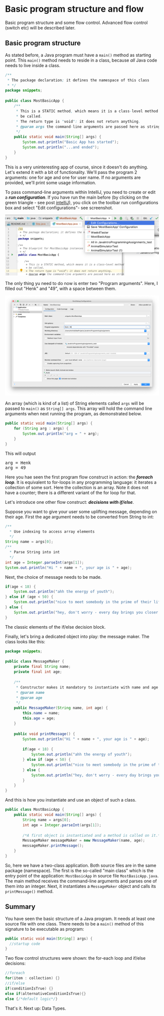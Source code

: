 # Basic program structure and flow

Basic program structure and some flow control. 
Advanced flow control (switch etc) will be described later.

## Basic program structure

As stated before, a Java program must have a `main()` method as starting point. 
This `main()` method needs to reside in a class, because _all_ Java code needs to live inside a class.

```java
/**
 * The package declaration; it defines the namespace of this class
 * */
package snippets;

public class MostBasicApp {
    /**
     * This is a STATIC method, which means it is a class-level method and needs no object/instance to
     * be called.
     * The return type is "void": it does not return anything.
     * @param args the command-line arguments are passed here as string array
     */
    public static void main(String[] args) {
        System.out.println("Basic App has started");
        System.out.println("...and ended");
    }
}
```

This is a very uninteresting app of course, since it doesn't do anything. Let's extend it with a bit 
of functionality. We'll pass the program 2 arguments: one for age and one for user name. If no 
arguments are provided, we'll print some usage information.

To pass command-line arguments within IntelliJ, you need to create or edit a **_run configuration_**.
If you have run the main before (by clicking on the green triangle - see post [intelliJ](/getting_started/intellij.md)), you 
click on the toolbar run configurations box and select "Edit configurations"- see screenshot.

![edit_run_configuration_1.png](figures/edit_run_configuration_1.png)

The only thing yu need to do now is enter two "Program arguments". Here, I filled out "Henk" and "49", with a space between them.

![edit_run_configuration_2.png](figures/edit_run_configuration_2.png)

An array (which is kind of a list) of String elements called `args` will be passed to `main()` as `String[] args`. This array will hold the command line arguments when next running the program, as demonstrated below.

```java
public static void main(String[] args) {
    for (String arg : args) {
        System.out.println("arg = " + arg);
    }
}
```

This will output 

<pre class="console_out">
arg = Henk
arg = 49
</pre>

Here you hae seen the first program flow construct in action: the **_foreach loop_**. It is equivalent to for-loops in any programming language: it iterates a collection of some sort. Here the collection is an array. Note it does not have a counter; there is a different variant of the for loop for that.

Let's introduce one other flow construct: **_decisions with if/else_**.

Suppose you want to give your user some uplifting message, depending on their age. First the age argument needs to be converted from String to int:

```java
/**
  * Use indexing to access array elements
  */
String name = args[0];
/**
  * Parse String into int
  */
int age = Integer.parseInt(args[1]);
System.out.println("Hi " + name + ", your age is " + age);
```

Next, the choice of message needs to be made.

```java
if(age < 18) {
    System.out.println("ahh the energy of youth");
} else if (age < 50) {
    System.out.println("nice to meet somebody in the prime of their life!");
} else {
    System.out.println("hey, don't worry - every day brings you closer to retirement");
}
```

The classic elements of the if/else decision block.

Finally, let's bring a dedicated object into play: the message maker. The class looks like this:

```java
package snippets;

public class MessageMaker {
    private final String name;
    private final int age;

    /**
     * Constructor makes it mandatory to instantiate with name and age arguments.
     * @param name
     * @param age
     */
    public MessageMaker(String name, int age) {
        this.name = name;
        this.age = age;
    }

    public void printMessage() {
        System.out.println("Hi " + name + ", your age is " + age);

        if(age < 18) {
            System.out.println("ahh the energy of youth");
        } else if (age < 50) {
            System.out.println("nice to meet somebody in the prime of their life!");
        } else {
            System.out.println("hey, don't worry - every day brings you closer to retirement");
        }
    }
}
```

And this is how you instantiate and use an object of such a class.


```java
public class MostBasicApp {
    public static void main(String[] args) {
        String name = args[0];
        int age = Integer.parseInt(args[1]);

        /*A first object is instantiated and a method is called on it.*/
        MessageMaker messageMaker = new MessageMaker(name, age);
        messageMaker.printMessage();
    }
}
```

So, here we have a two-class application. Both source files are in the same package (namespace). The first is the so-called "main class" which is the entry point of the application: `MostBasicApp` in source file `MostBasicApp.java`. The main method receives the command-line arguments and parses one of them into an integer. Next, it instantiates a `MessageMaker` object and calls its `printMessage()` method.

## Summary

You have seen the basic structure of a Java program. It needs at least one source file with one class. There needs to be a `main()` method of this signature to be executable as program:

```java
public static void main(String[] args) {
  //startup code
}
```

Two flow control structures were shown: the for-each loop and if/else decisions:

```java
//foreach
for(item : collection) {}
//if/else
if(conditionIsTrue) {}
else if(alternativeConditionIsTrue){}
else {/*default logic*/}
```


That's it. Next up: Data Types.
